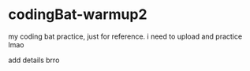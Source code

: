 # codingBat-warmup2
my coding bat practice, just for reference. i need to upload and practice lmao

add details brro
